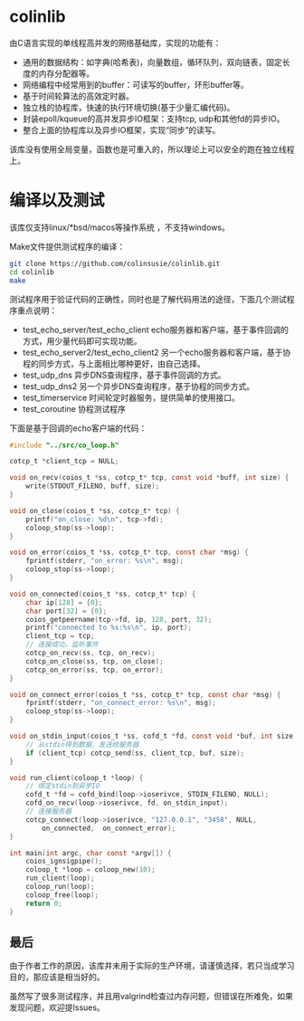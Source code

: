 # colinlib

由C语言实现的单线程高并发的网络基础库，实现的功能有：

- 通用的数据结构：如字典(哈希表)，向量数组，循环队列，双向链表，固定长度的内存分配器等。
- 网络编程中经常用到的buffer：可读写的buffer，环形buffer等。
- 基于时间轮算法的高效定时器。
- 独立栈的协程库，快速的执行环境切换(基于少量汇编代码)。
- 封装epoll/kqueue的高并发异步IO框架：支持tcp, udp和其他fd的异步IO。
- 整合上面的协程库以及异步IO框架，实现“同步”的读写。

该库没有使用全局变量，函数也是可重入的，所以理论上可以安全的跑在独立线程上。

# 编译以及测试

该库仅支持linux/*bsd/macos等操作系统 ，不支持windows。

Make文件提供测试程序的编译：

```bash
git clone https://github.com/colinsusie/colinlib.git
cd colinlib
make
```

测试程序用于验证代码的正确性，同时也是了解代码用法的途径，下面几个测试程序重点说明：

- test_echo_server/test_echo_client echo服务器和客户端，基于事件回调的方式，用少量代码即可实现功能。
- test_echo_server2/test_echo_client2 另一个echo服务器和客户端，基于协程的同步方式，与上面相比哪种更好，由自己选择。
- test_udp_dns 异步DNS查询程序，基于事件回调的方式。
- test_udp_dns2 另一个异步DNS查询程序，基于协程的同步方式。
- test_timerservice 时间轮定时器服务，提供简单的使用接口。
- test_coroutine 协程测试程序

下面是基于回调的echo客户端的代码：

```c
#include "../src/co_loop.h"

cotcp_t *client_tcp = NULL;

void on_recv(coios_t *ss, cotcp_t* tcp, const void *buff, int size) {
    write(STDOUT_FILENO, buff, size);
}

void on_close(coios_t *ss, cotcp_t* tcp) {
    printf("on_close: %d\n", tcp->fd);
    coloop_stop(ss->loop);
}

void on_error(coios_t *ss, cotcp_t* tcp, const char *msg) {
    fprintf(stderr, "on_error: %s\n", msg);
    coloop_stop(ss->loop);
}

void on_connected(coios_t *ss, cotcp_t* tcp) {
    char ip[128] = {0};
    char port[32] = {0};
    coios_getpeername(tcp->fd, ip, 128, port, 32);
    printf("connected to %s:%s\n", ip, port);
    client_tcp = tcp;
    // 连接成功，监听事件
    cotcp_on_recv(ss, tcp, on_recv);
    cotcp_on_close(ss, tcp, on_close);
    cotcp_on_error(ss, tcp, on_error);
}

void on_connect_error(coios_t *ss, cotcp_t* tcp, const char *msg) {
    fprintf(stderr, "on_connect_error: %s\n", msg);
    coloop_stop(ss->loop);
}

void on_stdin_input(coios_t *ss, cofd_t *fd, const void *buf, int size) {
    // 从stdin得到数据，发送给服务器
    if (client_tcp) cotcp_send(ss, client_tcp, buf, size);
}

void run_client(coloop_t *loop) {
    // 绑定stdin到异步IO
    cofd_t *fd = cofd_bind(loop->ioserivce, STDIN_FILENO, NULL);
    cofd_on_recv(loop->ioserivce, fd, on_stdin_input);
    // 连接服务器
    cotcp_connect(loop->ioserivce, "127.0.0.1", "3458", NULL,
        on_connected,  on_connect_error);
}

int main(int argc, char const *argv[]) {
    coios_ignsigpipe();
    coloop_t *loop = coloop_new(10);
    run_client(loop);
    coloop_run(loop);
    coloop_free(loop);
    return 0;
}
```

## 最后

由于作者工作的原因，该库并未用于实际的生产环境，请谨慎选择，若只当成学习目的，那应该是相当好的。

虽然写了很多测试程序，并且用valgrind检查过内存问题，但错误在所难免，如果发现问题，欢迎提Issues。
